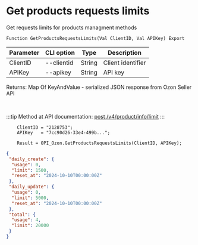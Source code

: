 ﻿---
sidebar_position: 5
---

# Get products requests limits
 Get requests limits for products managment methods



`Function GetProductsRequestsLimits(Val ClientID, Val APIKey) Export`

  | Parameter | CLI option | Type | Description |
  |-|-|-|-|
  | ClientID | --clientid | String | Client identifier |
  | APIKey | --apikey | String | API key |

  
  Returns:  Map Of KeyAndValue - serialized JSON response from Ozon Seller API

<br/>

:::tip
Method at API documentation: [post /v4/product/info/limit](https://docs.ozon.ru/api/seller/#operation/ProductAPI_GetUploadQuota)
:::
<br/>


```bsl title="Code example"
    ClientID = "2128753";
    APIKey   = "7cc90d26-33e4-499b...";

    Result = OPI_Ozon.GetProductsRequestsLimits(ClientID, APIKey);
```
 



```json title="Result"
{
 "daily_create": {
  "usage": 0,
  "limit": 1500,
  "reset_at": "2024-10-10T00:00:00Z"
 },
 "daily_update": {
  "usage": 0,
  "limit": 5000,
  "reset_at": "2024-10-10T00:00:00Z"
 },
 "total": {
  "usage": 4,
  "limit": 20000
 }
}
```

